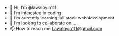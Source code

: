 - 👋 Hi, I’m @lawaloyin111
- 👀 I’m interested in coding 
- 🌱 I’m currently learning full stack web development 
- 💞️ I’m looking to collaborate on ...
- 📫 How to reach me Lawaloyin111@gmail.com

<!---
lawaloyin111/lawaloyin111 is a ✨ special ✨ repository because its `README.md` (this file) appears on your GitHub profile.
You can click the Preview link to take a look at your changes.
--->
